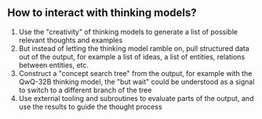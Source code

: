 ## How to interact with thinking models?

1. Use the "creativity" of thinking models to generate a list of possible relevant thoughts and examples
2. But instead of letting the thinking model ramble on, pull structured data out of the output, for example a list of ideas, a list of entities, relations between entities, etc.
3. Construct a "concept search tree" from the output, for example with the QwQ-32B thinking model, the "but wait" could be understood as a signal to switch to a different branch of the tree
4. Use external tooling and subroutines to evaluate parts of the output, and use the results to guide the thought process
